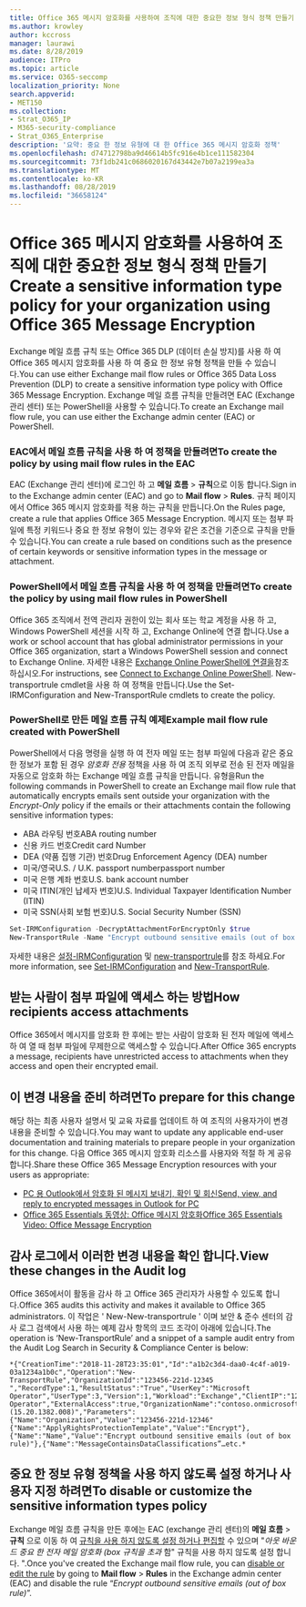```yaml
---
title: Office 365 메시지 암호화를 사용하여 조직에 대한 중요한 정보 형식 정책 만들기
ms.author: krowley
author: kccross
manager: laurawi
ms.date: 8/28/2019
audience: ITPro
ms.topic: article
ms.service: O365-seccomp
localization_priority: None
search.appverid:
- MET150
ms.collection:
- Strat_O365_IP
- M365-security-compliance
- Strat_O365_Enterprise
description: '요약: 중요 한 정보 유형에 대 한 Office 365 메시지 암호화 정책'
ms.openlocfilehash: d74712798ba9d46614b5fc916e4b1ce111582304
ms.sourcegitcommit: 73f1db241c0686020167d43442e7b07a2199ea3a
ms.translationtype: MT
ms.contentlocale: ko-KR
ms.lasthandoff: 08/28/2019
ms.locfileid: "36658124"
---
```

# <a name="create-a-sensitive-information-type-policy-for-your-organization-using-office-365-message-encryption"></a><span data-ttu-id="7f416-103">Office 365 메시지 암호화를 사용하여 조직에 대한 중요한 정보 형식 정책 만들기</span><span class="sxs-lookup"><span data-stu-id="7f416-103">Create a sensitive information type policy for your organization using Office 365 Message Encryption</span></span>

<span data-ttu-id="7f416-104">Exchange 메일 흐름 규칙 또는 Office 365 DLP (데이터 손실 방지)를 사용 하 여 Office 365 메시지 암호화를 사용 하 여 중요 한 정보 유형 정책을 만들 수 있습니다.</span><span class="sxs-lookup"><span data-stu-id="7f416-104">You can use either Exchange mail flow rules or Office 365 Data Loss Prevention (DLP) to create a sensitive information type policy with Office 365 Message Encryption.</span></span> <span data-ttu-id="7f416-105">Exchange 메일 흐름 규칙을 만들려면 EAC (Exchange 관리 센터) 또는 PowerShell을 사용할 수 있습니다.</span><span class="sxs-lookup"><span data-stu-id="7f416-105">To create an Exchange mail flow rule, you can use either the Exchange admin center (EAC) or PowerShell.</span></span>

### <a name="to-create-the-policy-by-using-mail-flow-rules-in-the-eac"></a><span data-ttu-id="7f416-106">EAC에서 메일 흐름 규칙을 사용 하 여 정책을 만들려면</span><span class="sxs-lookup"><span data-stu-id="7f416-106">To create the policy by using mail flow rules in the EAC</span></span>

<span data-ttu-id="7f416-107">EAC (Exchange 관리 센터)에 로그인 하 고 **메일 흐름** > **규칙**으로 이동 합니다.</span><span class="sxs-lookup"><span data-stu-id="7f416-107">Sign in to the Exchange admin center (EAC) and go to **Mail flow** > **Rules**.</span></span> <span data-ttu-id="7f416-108">규칙 페이지에서 Office 365 메시지 암호화를 적용 하는 규칙을 만듭니다.</span><span class="sxs-lookup"><span data-stu-id="7f416-108">On the Rules page, create a rule that applies Office 365 Message Encryption.</span></span> <span data-ttu-id="7f416-109">메시지 또는 첨부 파일에 특정 키워드나 중요 한 정보 유형이 있는 경우와 같은 조건을 기준으로 규칙을 만들 수 있습니다.</span><span class="sxs-lookup"><span data-stu-id="7f416-109">You can create a rule based on conditions such as the presence of certain keywords or sensitive information types in the message or attachment.</span></span>

### <a name="to-create-the-policy-by-using-mail-flow-rules-in-powershell"></a><span data-ttu-id="7f416-110">PowerShell에서 메일 흐름 규칙을 사용 하 여 정책을 만들려면</span><span class="sxs-lookup"><span data-stu-id="7f416-110">To create the policy by using mail flow rules in PowerShell</span></span>

<span data-ttu-id="7f416-111">Office 365 조직에서 전역 관리자 권한이 있는 회사 또는 학교 계정을 사용 하 고, Windows PowerShell 세션을 시작 하 고, Exchange Online에 연결 합니다.</span><span class="sxs-lookup"><span data-stu-id="7f416-111">Use a work or school account that has global administrator permissions in your Office 365 organization, start a Windows PowerShell session and connect to Exchange Online.</span></span> <span data-ttu-id="7f416-112">자세한 내용은 [Exchange Online PowerShell에 연결을](https://aka.ms/exopowershell)참조 하십시오.</span><span class="sxs-lookup"><span data-stu-id="7f416-112">For instructions, see [Connect to Exchange Online PowerShell](https://aka.ms/exopowershell).</span></span> <span data-ttu-id="7f416-113">New-transportrule cmdlet을 사용 하 여 정책을 만듭니다.</span><span class="sxs-lookup"><span data-stu-id="7f416-113">Use the Set-IRMConfiguration and New-TransportRule cmdlets to create the policy.</span></span>

### <a name="example-mail-flow-rule-created-with-powershell"></a><span data-ttu-id="7f416-114">PowerShell로 만든 메일 흐름 규칙 예제</span><span class="sxs-lookup"><span data-stu-id="7f416-114">Example mail flow rule created with PowerShell</span></span>

<span data-ttu-id="7f416-115">PowerShell에서 다음 명령을 실행 하 여 전자 메일 또는 첨부 파일에 다음과 같은 중요 한 정보가 포함 된 경우 *암호화 전용* 정책을 사용 하 여 조직 외부로 전송 된 전자 메일을 자동으로 암호화 하는 Exchange 메일 흐름 규칙을 만듭니다. 유형을</span><span class="sxs-lookup"><span data-stu-id="7f416-115">Run the following commands in PowerShell to create an Exchange mail flow rule that automatically encrypts emails sent outside your organization with the *Encrypt-Only* policy if the emails or their attachments contain the following sensitive information types:</span></span>

- <span data-ttu-id="7f416-116">ABA 라우팅 번호</span><span class="sxs-lookup"><span data-stu-id="7f416-116">ABA routing number</span></span>
- <span data-ttu-id="7f416-117">신용 카드 번호</span><span class="sxs-lookup"><span data-stu-id="7f416-117">Credit card Number</span></span>
- <span data-ttu-id="7f416-118">DEA (약품 집행 기관) 번호</span><span class="sxs-lookup"><span data-stu-id="7f416-118">Drug Enforcement Agency (DEA) number</span></span>
- <span data-ttu-id="7f416-119">미국/영국</span><span class="sxs-lookup"><span data-stu-id="7f416-119">U.S. / U.K.</span></span> <span data-ttu-id="7f416-120">passport number</span><span class="sxs-lookup"><span data-stu-id="7f416-120">passport number</span></span>
- <span data-ttu-id="7f416-121">미국 은행 계좌 번호</span><span class="sxs-lookup"><span data-stu-id="7f416-121">U.S. bank account number</span></span>
- <span data-ttu-id="7f416-122">미국 ITIN(개인 납세자 번호)</span><span class="sxs-lookup"><span data-stu-id="7f416-122">U.S. Individual Taxpayer Identification Number (ITIN)</span></span>
- <span data-ttu-id="7f416-123">미국 SSN(사회 보험 번호)</span><span class="sxs-lookup"><span data-stu-id="7f416-123">U.S. Social Security Number (SSN)</span></span>

```powershell
Set-IRMConfiguration -DecryptAttachmentForEncryptOnly $true
New-TransportRule -Name "Encrypt outbound sensitive emails (out of box rule)" -SentToScope  NotInOrganization  -ApplyRightsProtectionTemplate "Encrypt" -MessageContainsDataClassifications @(@{Name="ABA Routing Number"; minCount="1"},@{Name="Credit Card Number"; minCount="1"},@{Name="Drug Enforcement Agency (DEA) Number"; minCount="1"},@{Name="U.S. / U.K. Passport Number"; minCount="1"},@{Name="U.S. Bank Account Number"; minCount="1"},@{Name="U.S. Individual Taxpayer Identification Number (ITIN)"; minCount="1"},@{Name="U.S. Social Security Number (SSN)"; minCount="1"}) -SenderNotificationType "NotifyOnly"
```

<span data-ttu-id="7f416-124">자세한 내용은 [설정-IRMConfiguration](https://docs.microsoft.com/en-us/powershell/module/exchange/encryption-and-certificates/set-irmconfiguration?view=exchange-ps) 및 [new-transportrule](https://docs.microsoft.com/en-us/powershell/module/exchange/policy-and-compliance/New-TransportRule?view=exchange-ps)를 참조 하세요.</span><span class="sxs-lookup"><span data-stu-id="7f416-124">For more information, see [Set-IRMConfiguration](https://docs.microsoft.com/en-us/powershell/module/exchange/encryption-and-certificates/set-irmconfiguration?view=exchange-ps) and [New-TransportRule](https://docs.microsoft.com/en-us/powershell/module/exchange/policy-and-compliance/New-TransportRule?view=exchange-ps).</span></span>

## <a name="how-recipients-access-attachments"></a><span data-ttu-id="7f416-125">받는 사람이 첨부 파일에 액세스 하는 방법</span><span class="sxs-lookup"><span data-stu-id="7f416-125">How recipients access attachments</span></span>

<span data-ttu-id="7f416-126">Office 365에서 메시지를 암호화 한 후에는 받는 사람이 암호화 된 전자 메일에 액세스 하 여 열 때 첨부 파일에 무제한으로 액세스할 수 있습니다.</span><span class="sxs-lookup"><span data-stu-id="7f416-126">After Office 365 encrypts a message, recipients have unrestricted access to attachments when they access and open their encrypted email.</span></span>

## <a name="to-prepare-for-this-change"></a><span data-ttu-id="7f416-127">이 변경 내용을 준비 하려면</span><span class="sxs-lookup"><span data-stu-id="7f416-127">To prepare for this change</span></span>

<span data-ttu-id="7f416-128">해당 하는 최종 사용자 설명서 및 교육 자료를 업데이트 하 여 조직의 사용자가이 변경 내용을 준비할 수 있습니다.</span><span class="sxs-lookup"><span data-stu-id="7f416-128">You may want to update any applicable end-user documentation and training materials to prepare people in your organization for this change.</span></span> <span data-ttu-id="7f416-129">다음 Office 365 메시지 암호화 리소스를 사용자와 적절 하 게 공유 합니다.</span><span class="sxs-lookup"><span data-stu-id="7f416-129">Share these Office 365 Message Encryption resources with your users as appropriate:</span></span>

- [<span data-ttu-id="7f416-130">PC 용 Outlook에서 암호화 된 메시지 보내기, 확인 및 회신</span><span class="sxs-lookup"><span data-stu-id="7f416-130">Send, view, and reply to encrypted messages in Outlook for PC</span></span>](https://support.office.com/article/send-view-and-reply-to-encrypted-messages-in-outlook-for-pc-eaa43495-9bbb-4fca-922a-df90dee51980)
- [<span data-ttu-id="7f416-131">Office 365 Essentials 동영상: Office 메시지 암호화</span><span class="sxs-lookup"><span data-stu-id="7f416-131">Office 365 Essentials Video: Office Message Encryption</span></span>](https://youtu.be/CQR0cG_iEUc)

## <a name="view-these-changes-in-the-audit-log"></a><span data-ttu-id="7f416-132">감사 로그에서 이러한 변경 내용을 확인 합니다.</span><span class="sxs-lookup"><span data-stu-id="7f416-132">View these changes in the Audit log</span></span>

<span data-ttu-id="7f416-133">Office 365에서이 활동을 감사 하 고 Office 365 관리자가 사용할 수 있도록 합니다.</span><span class="sxs-lookup"><span data-stu-id="7f416-133">Office 365 audits this activity and makes it available to Office 365 administrators.</span></span> <span data-ttu-id="7f416-134">이 작업은 ' New-New-transportrule ' 이며 보안 & 준수 센터의 감사 로그 검색에서 사용 하는 예제 감사 항목의 코드 조각이 아래에 있습니다.</span><span class="sxs-lookup"><span data-stu-id="7f416-134">The operation is ‘New-TransportRule’ and a snippet of a sample audit entry from the Audit Log Search in Security & Compliance Center is below:</span></span>

```text
*{"CreationTime":"2018-11-28T23:35:01","Id":"a1b2c3d4-daa0-4c4f-a019-03a1234a1b0c","Operation":"New-TransportRule","OrganizationId":"123456-221d-12345 ","RecordType":1,"ResultStatus":"True","UserKey":"Microsoft Operator","UserType":3,"Version":1,"Workload":"Exchange","ClientIP":"123.456.147.68:17584","ObjectId":"","UserId":"Microsoft Operator","ExternalAccess":true,"OrganizationName":"contoso.onmicrosoft.com","OriginatingServer":"CY4PR13MBXXXX (15.20.1382.008)","Parameters": {"Name":"Organization","Value":"123456-221d-12346"{"Name":"ApplyRightsProtectionTemplate","Value":"Encrypt"},{"Name":"Name","Value":"Encrypt outbound sensitive emails (out of box rule)"},{"Name":"MessageContainsDataClassifications”…etc.*
```

## <a name="to-disable-or-customize-the-sensitive-information-types-policy"></a><span data-ttu-id="7f416-135">중요 한 정보 유형 정책을 사용 하지 않도록 설정 하거나 사용자 지정 하려면</span><span class="sxs-lookup"><span data-stu-id="7f416-135">To disable or customize the sensitive information types policy</span></span>

<span data-ttu-id="7f416-136">Exchange 메일 흐름 규칙을 만든 후에는 EAC (exchange 관리 센터)의 **메일 흐름** > **규칙** 으로 이동 하 여 [규칙을 사용 하지 않도록 설정 하거나 편집할](https://docs.microsoft.com/exchange/security-and-compliance/mail-flow-rules/manage-mail-flow-rules#enable-or-disable-a-mail-flow-rule) 수 있으며 "*아웃 바운드 중요 한 전자 메일 암호화 (box 규칙을 초과* 함" 규칙을 사용 하지 않도록 설정 합니다. ".</span><span class="sxs-lookup"><span data-stu-id="7f416-136">Once you've created the Exchange mail flow rule, you can [disable or edit the rule](https://docs.microsoft.com/exchange/security-and-compliance/mail-flow-rules/manage-mail-flow-rules#enable-or-disable-a-mail-flow-rule) by going to **Mail flow** > **Rules** in the Exchange admin center (EAC) and disable the rule “*Encrypt outbound sensitive emails (out of box rule)*”.</span></span>
